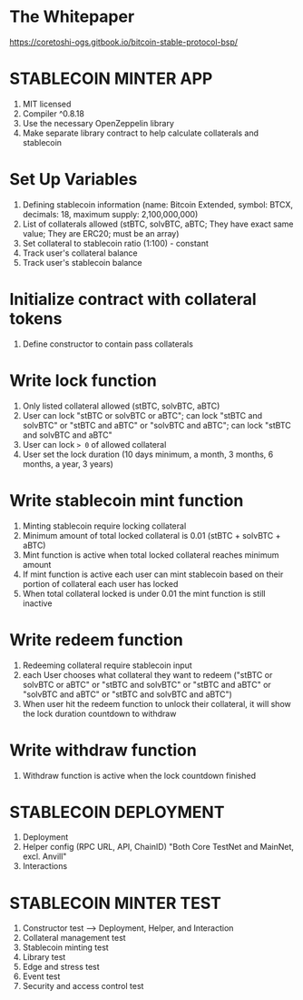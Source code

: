 # The Whitepaper
https://coretoshi-ogs.gitbook.io/bitcoin-stable-protocol-bsp/

# STABLECOIN MINTER APP

1. MIT licensed
2. Compiler ^0.8.18
3. Use the necessary OpenZeppelin library
4. Make separate library contract to help calculate collaterals and stablecoin

# Set Up Variables
1. Defining stablecoin information (name: Bitcoin Extended, symbol: BTCX, decimals: 18, maximum supply: 2,100,000,000)
2. List of collaterals allowed (stBTC, solvBTC, aBTC; They have exact same value; They are ERC20; must be an array)
3. Set collateral to stablecoin ratio (1:100) - constant
4. Track user's collateral balance
5. Track user's stablecoin balance

# Initialize contract with collateral tokens
1. Define constructor to contain pass collaterals

# Write lock function
1. Only listed collateral allowed (stBTC, solvBTC, aBTC)
2. User can lock "stBTC or solvBTC or aBTC"; can lock "stBTC and solvBTC" or "stBTC and aBTC" or "solvBTC and aBTC"; can lock "stBTC and solvBTC and aBTC"
3. User can lock `> 0` of allowed collateral
4. User set the lock duration (10 days minimum, a month, 3 months, 6 months, a year, 3 years)

# Write stablecoin mint function
1. Minting stablecoin require locking collateral
2. Minimum amount of total locked collateral is 0.01 (stBTC + solvBTC + aBTC)
3. Mint function is active when total locked collateral reaches minimum amount
4. If mint function is active each user can mint stablecoin based on their portion of collateral each user has locked
5. When total collateral locked is under 0.01 the mint function is still inactive

# Write redeem function
1. Redeeming collateral require stablecoin input 
2. each User chooses what collateral they want to redeem ("stBTC or solvBTC or aBTC" or "stBTC and solvBTC" or "stBTC and aBTC" or "solvBTC and aBTC" or "stBTC and solvBTC and aBTC")
3. When user hit the redeem function to unlock their collateral, it will show the lock duration countdown to withdraw

# Write withdraw function
1. Withdraw function is active when the lock countdown finished

# STABLECOIN DEPLOYMENT
1. Deployment
2. Helper config (RPC URL, API, ChainID) "Both Core TestNet and MainNet, excl. Anvill"
3. Interactions

# STABLECOIN MINTER TEST
1. Constructor test --> Deployment, Helper, and Interaction
2. Collateral management test
3. Stablecoin minting test
4. Library test
5. Edge and stress test
6. Event test
7. Security and access control test
